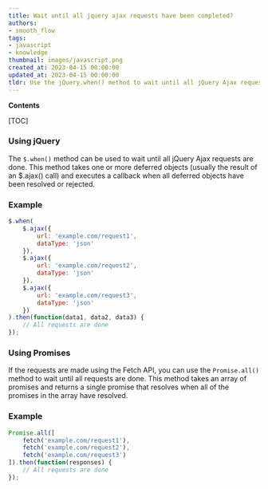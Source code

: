 ```yaml
---
title: Wait until all jquery ajax requests have been completed?
authors:
- smooth_flow
tags:
- javascript
- knowledge
thumbnail: images/javascript.png
created_at: 2023-04-15 00:00:00
updated_at: 2023-04-15 00:00:00
tldr: Use the jQuery.when() method to wait until all jQuery Ajax requests are done.
---
```


**Contents**

[TOC]

### Using jQuery

The `$.when()` method can be used to wait until all jQuery Ajax requests are done. This method takes one or more deferred objects (usually the result of an $.ajax() call) and executes a callback when all deferred objects have been resolved or rejected.

### Example

```javascript
$.when(
    $.ajax({
        url: 'example.com/request1',
        dataType: 'json'
    }),
    $.ajax({
        url: 'example.com/request2',
        dataType: 'json'
    }),
    $.ajax({
        url: 'example.com/request3',
        dataType: 'json'
    })
).then(function(data1, data2, data3) {
    // All requests are done
});
```

### Using Promises

If the requests are made using the Fetch API, you can use the `Promise.all()` method to wait until all requests are done. This method takes an array of promises and returns a single promise that resolves when all of the promises in the array have resolved.

### Example

```javascript
Promise.all([
    fetch('example.com/request1'),
    fetch('example.com/request2'),
    fetch('example.com/request3')
]).then(function(responses) {
    // All requests are done
});
```
